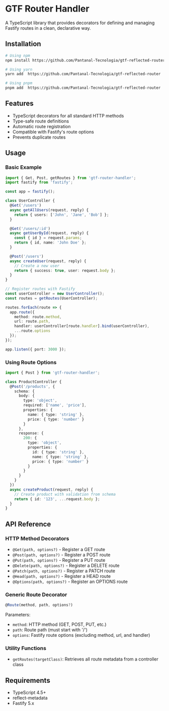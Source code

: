 # GTF Router Handler

A TypeScript library that provides decorators for defining and managing Fastify routes in a clean, declarative way.

## Installation

```bash
# Using npm
npm install https://github.com/Pantanal-Tecnologia/gtf-reflected-router

# Using yarn
yarn add  https://github.com/Pantanal-Tecnologia/gtf-reflected-router

# Using pnpm
pnpm add  https://github.com/Pantanal-Tecnologia/gtf-reflected-router
```

## Features

- TypeScript decorators for all standard HTTP methods
- Type-safe route definitions
- Automatic route registration
- Compatible with Fastify's route options
- Prevents duplicate routes

## Usage

### Basic Example

```typescript
import { Get, Post, getRoutes } from 'gtf-router-handler';
import fastify from 'fastify';

const app = fastify();

class UserController {
  @Get('/users')
  async getAllUsers(request, reply) {
    return { users: ['John', 'Jane', 'Bob'] };
  }

  @Get('/users/:id')
  async getUserById(request, reply) {
    const { id } = request.params;
    return { id, name: 'John Doe' };
  }

  @Post('/users')
  async createUser(request, reply) {
    // Create a new user
    return { success: true, user: request.body };
  }
}

// Register routes with Fastify
const userController = new UserController();
const routes = getRoutes(UserController);

routes.forEach(route => {
  app.route({
    method: route.method,
    url: route.path,
    handler: userController[route.handler].bind(userController),
    ...route.options
  });
});

app.listen({ port: 3000 });
```

### Using Route Options

```typescript
import { Post } from 'gtf-router-handler';

class ProductController {
  @Post('/products', {
    schema: {
      body: {
        type: 'object',
        required: ['name', 'price'],
        properties: {
          name: { type: 'string' },
          price: { type: 'number' }
        }
      },
      response: {
        200: {
          type: 'object',
          properties: {
            id: { type: 'string' },
            name: { type: 'string' },
            price: { type: 'number' }
          }
        }
      }
    }
  })
  async createProduct(request, reply) {
    // Create product with validation from schema
    return { id: '123', ...request.body };
  }
}
```

## API Reference

### HTTP Method Decorators

- `@Get(path, options?)` - Register a GET route
- `@Post(path, options?)` - Register a POST route
- `@Put(path, options?)` - Register a PUT route
- `@Delete(path, options?)` - Register a DELETE route
- `@Patch(path, options?)` - Register a PATCH route
- `@Head(path, options?)` - Register a HEAD route
- `@Options(path, options?)` - Register an OPTIONS route

### Generic Route Decorator

```typescript
@Route(method, path, options?)
```

Parameters:
- `method`: HTTP method (GET, POST, PUT, etc.)
- `path`: Route path (must start with '/')
- `options`: Fastify route options (excluding method, url, and handler)

### Utility Functions

- `getRoutes(targetClass)`: Retrieves all route metadata from a controller class

## Requirements

- TypeScript 4.5+
- reflect-metadata
- Fastify 5.x
